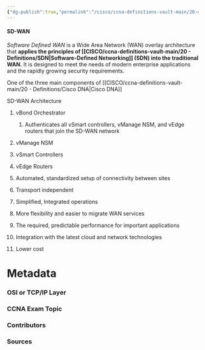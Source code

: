```yaml
---
{"dg-publish":true,"permalink":"/cisco/ccna-definitions-vault-main/20-definitions/sd-wan/","tags":["defs_ccna"]}
---
```


#### SD-WAN
*Software Defined WAN* is a Wide Area Network (WAN) overlay architecture that **applies the principles of [[CISCO/ccna-definitions-vault-main/20 - Definitions/SDN\|Software-Defined Networking]] (SDN) into the traditional WAN.** It is designed to meet the needs of modern enterprise applications and the rapidly growing security requirements.

One of the three main components of [[CISCO/ccna-definitions-vault-main/20 - Definitions/Cisco DNA\|Cisco DNA]]

SD-WAN Architecture
1. vBond Orchestrator
	1. Authenticates all vSmart controllers, vManage NSM, and vEdge routers that join the SD-WAN network
2. vManage NSM
3. vSmart Controllers
4. vEdge Routers





1. Automated, standardized setup of connectivity between sites
2. Transport independent
3. Simplified, Integrated operations
4. More flexibility and easier to migrate WAN services
5. The required, predictable performance for important applications
6. Integration with the latest cloud and network technologies
7. Lower cost

# Metadata
### OSI or TCP/IP Layer

### CCNA Exam Topic

### Contributors

### Sources
